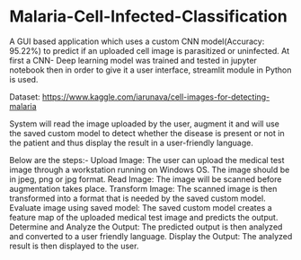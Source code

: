 # Malaria-Cell-Infected-Classification

A GUI based application which uses a custom CNN model(Accuracy: 95.22%) to predict if an uploaded cell image is parasitized or uninfected. At first a CNN- Deep learning model was trained and tested in jupyter notebook then in order to give it a user interface, streamlit module in Python is used.

Dataset: https://www.kaggle.com/iarunava/cell-images-for-detecting-malaria

System will read the image uploaded by the user, augment it and will use the saved custom model to detect whether the disease is present or not in the patient and thus display the result in a user-friendly language.

Below are the steps:-
Upload Image: The user can upload the medical test image through a workstation running on Windows OS. The image should be in jpeg, png or jpg format.
Read Image: The image will be scanned before augmentation takes place.
Transform Image: The scanned image is then transformed into a format that is needed by the saved custom model.
Evaluate image using saved model: The saved custom model creates a feature map of the uploaded medical test image and predicts the output.
Determine and Analyze the Output: The predicted output is then analyzed and converted to a user friendly language.
Display the Output: The analyzed result is then displayed to the user.
